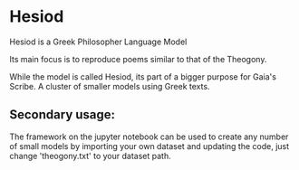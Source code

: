 # Hesiod
Hesiod is a Greek Philosopher Language Model

Its main focus is to reproduce poems similar to that of the Theogony.

While the model is called Hesiod, its part of a bigger purpose for Gaia's Scribe. A cluster of smaller models using Greek texts.


## Secondary usage:

The framework on the jupyter notebook can be used to create any number of small models by importing your own dataset and updating the code, just change 'theogony.txt' to your dataset path.
